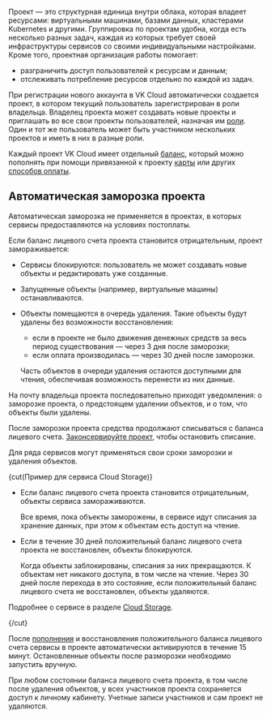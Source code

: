 Проект — это структурная единица внутри облака, которая владеет ресурсами: виртуальными машинами, базами данных, кластерами Kubernetes и другими. Группировка по проектам удобна, когда есть несколько разных задач, каждая из которых требует своей инфраструктуры сервисов со своими индивидуальными настройками. Кроме того, проектная организация работы помогает:

- разграничить доступ пользователей к ресурсам и данным;
- отслеживать потребление ресурсов отдельно по каждой из задач.

При регистрации нового аккаунта в VK Cloud автоматически создается проект, в котором текущий пользователь зарегистрирован в роли владельца. Владелец проекта может создавать новые проекты и приглашать во все свои проекты пользователей, назначая им [роли](../rolesandpermissions). Один и тот же пользователь может быть участником нескольких проектов и иметь в них в разные роли.

Каждый проект VK Cloud имеет отдельный [баланс](/ru/intro/billing/concepts/balance), который можно пополнять при помощи привязанной к проекту [карты](/ru/intro/billing/instructions/add-card) или других [способов оплаты](/ru/intro/billing/concepts/payment-methods).

## Автоматическая заморозка проекта

<info>

Автоматическая заморозка не применяется в проектах, в которых сервисы предоставляются на условиях постоплаты.

</info>

Если баланс лицевого счета проекта становится отрицательным, проект замораживается:

- Сервисы блокируются: пользователь не может создавать новые объекты и редактировать уже созданные.
- Запущенные объекты (например, виртуальные машины) останавливаются.
- Объекты помещаются в очередь удаления. Такие объекты будут удалены без возможности восстановления:

  - если в проекте не было движения денежных средств за весь период существования — через 3 дня после заморозки;
  - если оплата производилась — через 30 дней после заморозки.

  Часть объектов в очереди удаления остаются доступными для чтения, обеспечивая возможность перенести из них данные.

На почту владельца проекта последовательно приходят уведомления: о заморозке проекта, о предстоящем удалении объектов, и о том, что объекты были удалены.

<err>

После заморозки проекта средства продолжают списываться с баланса лицевого счета. [Законсервируйте проект](../../instructions/project-settings/manage#konservaciya_proekta), чтобы остановить списание.

</err>

Для ряда сервисов могут применяться свои сроки заморозки и удаления объектов.

{cut(Пример для сервиса Cloud Storage)}

- Если баланс лицевого счета проекта становится отрицательным, объекты сервиса замораживаются.

    Все время, пока объекты заморожены, в сервисе идут списания за хранение данных, при этом к объектам есть доступ на чтение.

- Если в течение 30 дней положительный баланс лицевого счета проекта не восстановлен, объекты блокируются.

    Когда объекты заблокированы, списания за них прекращаются. К объектам нет никакого доступа, в том числе на чтение. Через 30 дней после перехода в это состояние, если положительный баланс лицевого счета не восстановлен, объекты удаляются.

Подробнее о сервисе в разделе [Cloud Storage](/ru/storage/s3).

{/cut}

После [пополнения](/ru/intro/billing/instructions/payment#balance_charge) и восстановления положительного баланса лицевого счета сервисы в проекте автоматически активируются в течение 15 минут. Остановленные объекты после разморозки необходимо запустить вручную.

При любом состоянии баланса лицевого счета проекта, в том числе после удаления объектов, у всех участников проекта сохраняется доступ к личному кабинету. Учетные записи участников и сам проект не удаляются.
